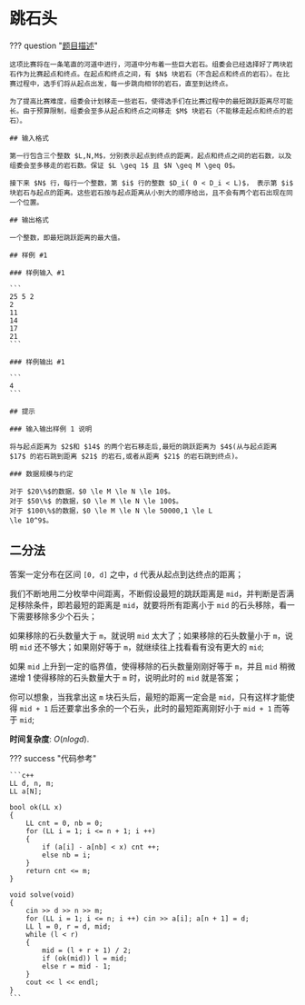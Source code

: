 # 跳石头

??? question "[题目描述](https://www.luogu.com.cn/problem/P2678)"

    这项比赛将在一条笔直的河道中进行，河道中分布着一些巨大岩石。组委会已经选择好了两块岩石作为比赛起点和终点。在起点和终点之间，有 $N$ 块岩石（不含起点和终点的岩石）。在比赛过程中，选手们将从起点出发，每一步跳向相邻的岩石，直至到达终点。

    为了提高比赛难度，组委会计划移走一些岩石，使得选手们在比赛过程中的最短跳跃距离尽可能长。由于预算限制，组委会至多从起点和终点之间移走 $M$ 块岩石（不能移走起点和终点的岩石）。

    ## 输入格式

    第一行包含三个整数 $L,N,M$，分别表示起点到终点的距离，起点和终点之间的岩石数，以及组委会至多移走的岩石数。保证 $L \geq 1$ 且 $N \geq M \geq 0$。

    接下来 $N$ 行，每行一个整数，第 $i$ 行的整数 $D_i( 0 < D_i < L)$， 表示第 $i$ 块岩石与起点的距离。这些岩石按与起点距离从小到大的顺序给出，且不会有两个岩石出现在同一个位置。

    ## 输出格式

    一个整数，即最短跳跃距离的最大值。

    ## 样例 #1

    ### 样例输入 #1

    ```
    25 5 2 
    2
    11
    14
    17 
    21
    ```

    ### 样例输出 #1

    ```
    4
    ```

    ## 提示

    ### 输入输出样例 1 说明

    将与起点距离为 $2$和 $14$ 的两个岩石移走后,最短的跳跃距离为 $4$(从与起点距离 $17$ 的岩石跳到距离 $21$ 的岩石,或者从距离 $21$ 的岩石跳到终点)。

    ### 数据规模与约定

    对于 $20\%$的数据，$0 \le M \le N \le 10$。    
    对于 $50\%$ 的数据，$0 \le M \le N \le 100$。  
    对于 $100\%$的数据，$0 \le M \le N \le 50000,1 \le L 
    \le 10^9$。

## 二分法

答案一定分布在区间 `[0, d]` 之中，`d` 代表从起点到达终点的距离；

我们不断地用二分枚举中间距离，不断假设最短的跳跃距离是 `mid`，并判断是否满足移除条件，即若最短的距离是 `mid`，就要将所有距离小于 `mid` 的石头移除，看一下需要移除多少个石头；

如果移除的石头数量大于 `m`，就说明 `mid` 太大了；如果移除的石头数量小于 `m`，说明 `mid` 还不够大；如果刚好等于 `m`，就继续往上找看看有没有更大的 `mid`;

如果 `mid` 上升到一定的临界值，使得移除的石头数量刚刚好等于 `m`，并且 `mid` 稍微递增 $1$ 使得移除的石头数量大于 `m` 时，说明此时的 `mid` 就是答案；

你可以想象，当我拿出这 `m` 块石头后，最短的距离一定会是 `mid`，只有这样才能使得 `mid + 1` 后还要拿出多余的一个石头，此时的最短距离刚好小于 `mid + 1` 而等于 `mid`;

**时间复杂度**: $O(nlogd)$.

??? success "代码参考"

    ```c++
    LL d, n, m;
    LL a[N];

    bool ok(LL x)
    {
        LL cnt = 0, nb = 0;
        for (LL i = 1; i <= n + 1; i ++) 
        {
            if (a[i] - a[nb] < x) cnt ++;
            else nb = i; 
        }
        return cnt <= m;
    }

    void solve(void)
    {
        cin >> d >> n >> m;
        for (LL i = 1; i <= n; i ++) cin >> a[i]; a[n + 1] = d;
        LL l = 0, r = d, mid;
        while (l < r)
        {
            mid = (l + r + 1) / 2;
            if (ok(mid)) l = mid;
            else r = mid - 1;
        }
        cout << l << endl;
    }
    ```